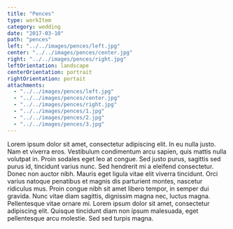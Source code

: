 ```yaml
---
title: "Pences"
type: workItem
category: wedding
date: "2017-03-10"
path: "pences"
left: "../../images/pences/left.jpg"
center: "../../images/pences/center.jpg"
right: "../../images/pences/right.jpg"
leftOrientation: landscape
centerOrientation: portrait
rightOrientation: portait
attachments: 
  - "../../images/pences/left.jpg"
  - "../../images/pences/center.jpg"
  - "../../images/pences/right.jpg"
  - "../../images/pences/1.jpg"
  - "../../images/pences/2.jpg"
  - "../../images/pences/3.jpg"
---
```


Lorem ipsum dolor sit amet, consectetur adipiscing elit. In eu nulla justo. Nam et viverra eros. Vestibulum condimentum arcu sapien, quis mattis nulla volutpat in. Proin sodales eget leo at congue. Sed justo purus, sagittis sed purus id, tincidunt varius nunc. Sed hendrerit mi a eleifend consectetur. Donec non auctor nibh. Mauris eget ligula vitae elit viverra tincidunt. Orci varius natoque penatibus et magnis dis parturient montes, nascetur ridiculus mus. Proin congue nibh sit amet libero tempor, in semper dui gravida. Nunc vitae diam sagittis, dignissim magna nec, luctus magna. Pellentesque vitae ornare mi. Lorem ipsum dolor sit amet, consectetur adipiscing elit. Quisque tincidunt diam non ipsum malesuada, eget pellentesque arcu molestie. Sed sed turpis magna.